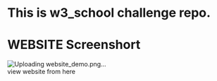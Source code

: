# This is w3_school challenge repo. 

<h1> WEBSITE Screenshort </h1>

![Uploading website_demo.png…]()<br>
view website from here <a href="https://simranshah20.github.io/W3_school_challeng/"></a>

